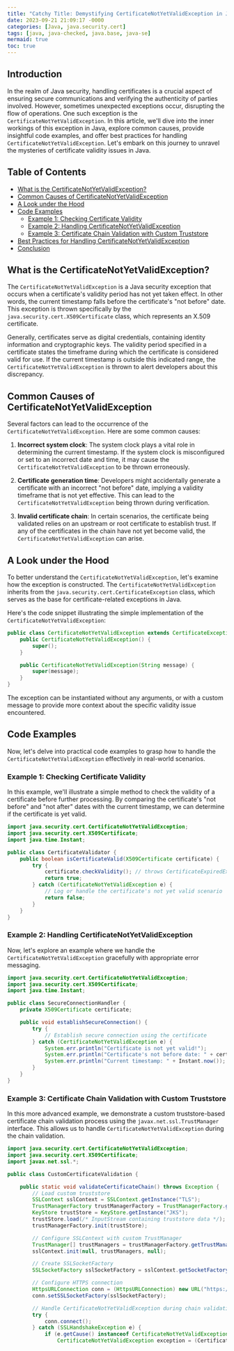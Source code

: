 ```yaml
---
title: "Catchy Title: Demystifying CertificateNotYetValidException in Java: The Guide to Handling Validity Issues with Certificates"
date: 2023-09-21 21:09:17 -0000
categories: [Java, java.security.cert]
tags: [java, java-checked, java.base, java-se]
mermaid: true
toc: true
---
```



## Introduction

In the realm of Java security, handling certificates is a crucial aspect of ensuring secure communications and verifying the authenticity of parties involved. However, sometimes unexpected exceptions occur, disrupting the flow of operations. One such exception is the `CertificateNotYetValidException`. In this article, we'll dive into the inner workings of this exception in Java, explore common causes, provide insightful code examples, and offer best practices for handling `CertificateNotYetValidException`. Let's embark on this journey to unravel the mysteries of certificate validity issues in Java.

## Table of Contents

- [What is the CertificateNotYetValidException?](#what-is-the-certificatenotyetvalidexception)
- [Common Causes of CertificateNotYetValidException](#common-causes-of-certificatenotyetvalidexception)
- [A Look under the Hood](#a-look-under-the-hood)
- [Code Examples](#code-examples)
    - [Example 1: Checking Certificate Validity](#example-1-checking-certificate-validity)
    - [Example 2: Handling CertificateNotYetValidException](#example-2-handling-certificatenotyetvalidexception)
    - [Example 3: Certificate Chain Validation with Custom Truststore](#example-3-certificate-chain-validation-with-custom-truststore)
- [Best Practices for Handling CertificateNotYetValidException](#best-practices-for-handling-certificatenotyetvalidexception)
- [Conclusion](#conclusion)

## What is the CertificateNotYetValidException?

The `CertificateNotYetValidException` is a Java security exception that occurs when a certificate's validity period has not yet taken effect. In other words, the current timestamp falls before the certificate's "not before" date. This exception is thrown specifically by the `java.security.cert.X509Certificate` class, which represents an X.509 certificate.

Generally, certificates serve as digital credentials, containing identity information and cryptographic keys. The validity period specified in a certificate states the timeframe during which the certificate is considered valid for use. If the current timestamp is outside this indicated range, the `CertificateNotYetValidException` is thrown to alert developers about this discrepancy.

## Common Causes of CertificateNotYetValidException

Several factors can lead to the occurrence of the `CertificateNotYetValidException`. Here are some common causes:

1. **Incorrect system clock**: The system clock plays a vital role in determining the current timestamp. If the system clock is misconfigured or set to an incorrect date and time, it may cause the `CertificateNotYetValidException` to be thrown erroneously.

2. **Certificate generation time**: Developers might accidentally generate a certificate with an incorrect "not before" date, implying a validity timeframe that is not yet effective. This can lead to the `CertificateNotYetValidException` being thrown during verification.

3. **Invalid certificate chain**: In certain scenarios, the certificate being validated relies on an upstream or root certificate to establish trust. If any of the certificates in the chain have not yet become valid, the `CertificateNotYetValidException` can arise.

## A Look under the Hood

To better understand the `CertificateNotYetValidException`, let's examine how the exception is constructed. The `CertificateNotYetValidException` inherits from the `java.security.cert.CertificateException` class, which serves as the base for certificate-related exceptions in Java.

Here's the code snippet illustrating the simple implementation of the `CertificateNotYetValidException`:

```java
public class CertificateNotYetValidException extends CertificateException {
    public CertificateNotYetValidException() {
        super();
    }

    public CertificateNotYetValidException(String message) {
        super(message);
    }
}
```

The exception can be instantiated without any arguments, or with a custom message to provide more context about the specific validity issue encountered.

## Code Examples

Now, let's delve into practical code examples to grasp how to handle the `CertificateNotYetValidException` effectively in real-world scenarios.

### Example 1: Checking Certificate Validity

In this example, we'll illustrate a simple method to check the validity of a certificate before further processing. By comparing the certificate's "not before" and "not after" dates with the current timestamp, we can determine if the certificate is yet valid.

```java
import java.security.cert.CertificateNotYetValidException;
import java.security.cert.X509Certificate;
import java.time.Instant;

public class CertificateValidator {
    public boolean isCertificateValid(X509Certificate certificate) {
        try {
            certificate.checkValidity(); // throws CertificateExpiredException or CertificateNotYetValidException if invalid
            return true;
        } catch (CertificateNotYetValidException e) {
            // Log or handle the certificate's not yet valid scenario
            return false;
        }
    }
}
```

### Example 2: Handling CertificateNotYetValidException

Now, let's explore an example where we handle the `CertificateNotYetValidException` gracefully with appropriate error messaging.

```java
import java.security.cert.CertificateNotYetValidException;
import java.security.cert.X509Certificate;
import java.time.Instant;

public class SecureConnectionHandler {
    private X509Certificate certificate;

    public void establishSecureConnection() {
        try {
            // Establish secure connection using the certificate
        } catch (CertificateNotYetValidException e) {
            System.err.println("Certificate is not yet valid!");
            System.err.println("Certificate's not before date: " + certificate.getNotBefore());
            System.err.println("Current timestamp: " + Instant.now());
        }
    }
}
```

### Example 3: Certificate Chain Validation with Custom Truststore

In this more advanced example, we demonstrate a custom truststore-based certificate chain validation process using the `javax.net.ssl.TrustManager` interface. This allows us to handle `CertificateNotYetValidException` during the chain validation.

```java
import java.security.cert.CertificateNotYetValidException;
import java.security.cert.X509Certificate;
import javax.net.ssl.*;

public class CustomCertificateValidation {

    public static void validateCertificateChain() throws Exception {
        // Load custom truststore
        SSLContext sslContext = SSLContext.getInstance("TLS");
        TrustManagerFactory trustManagerFactory = TrustManagerFactory.getInstance(TrustManagerFactory.getDefaultAlgorithm());
        KeyStore trustStore = KeyStore.getInstance("JKS");
        trustStore.load(/* InputStream containing truststore data */);
        trustManagerFactory.init(trustStore);

        // Configure SSLContext with custom TrustManager
        TrustManager[] trustManagers = trustManagerFactory.getTrustManagers();
        sslContext.init(null, trustManagers, null);

        // Create SSLSocketFactory
        SSLSocketFactory sslSocketFactory = sslContext.getSocketFactory();

        // Configure HTTPS connection
        HttpsURLConnection conn = (HttpsURLConnection) new URL("https://example.com").openConnection();
        conn.setSSLSocketFactory(sslSocketFactory);

        // Handle CertificateNotYetValidException during chain validation
        try {
            conn.connect();
        } catch (SSLHandshakeException e) {
            if (e.getCause() instanceof CertificateNotYetValidException) {
                CertificateNotYetValidException exception = (CertificateNotYet